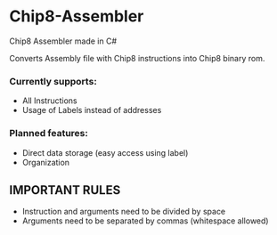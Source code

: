 # Chip8-Assembler
Chip8 Assembler made in C#

Converts Assembly file with Chip8 instructions into Chip8 binary rom.

### Currently supports:

- All Instructions
- Usage of Labels instead of addresses

### Planned features:

- Direct data storage (easy access using label)
- Organization

## IMPORTANT RULES

- Instruction and arguments need to be divided by space
- Arguments need to be separated by commas (whitespace allowed)
